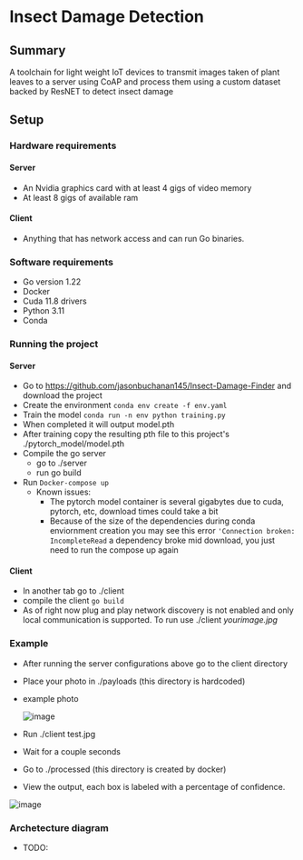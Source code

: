 # Insect Damage Detection

## Summary
A toolchain for light weight IoT devices to transmit images taken of plant leaves to a server using CoAP and process them using a custom dataset backed by ResNET to detect insect damage

## Setup 
### Hardware requirements
#### Server
- An Nvidia graphics card with at least 4 gigs of video memory
- At least 8 gigs of available ram
#### Client
- Anything that has network access and can run Go binaries.

### Software requirements
- Go version 1.22 
- Docker
- Cuda 11.8 drivers
- Python 3.11
- Conda

### Running the project
#### Server
- Go to https://github.com/jasonbuchanan145/Insect-Damage-Finder and download the project
- Create the environment ```conda env create -f env.yaml```
- Train the model ```conda run -n env python training.py```
- When completed it will output model.pth
- After training copy the resulting pth file to this project's ./pytorch_model/model.pth
- Compile the go server
    - go to ./server
    - run go build
- Run ```Docker-compose up```
    - Known issues:
        - The pytorch model container is several gigabytes due to cuda, pytorch, etc, download times could take a bit
        - Because of the size of the dependencies during conda enviornment creation you may see this error ```'Connection broken: IncompleteRead``` a dependency broke mid download, you just need to run the compose up again
#### Client
- In another tab go to ./client
- compile the client `go build`
- As of right now plug and play network discovery is not enabled and only local communication is supported. To run use ./client _yourimage.jpg_

### Example
- After running the server configurations above go to the client directory
- Place your photo in ./payloads (this directory is hardcoded)
- example photo
  
  ![image](https://github.com/jasonbuchanan145/leaf-analyzer-server/assets/83380304/1a4237b2-b8f2-4ba4-8258-796350bc8566)
- Run ./client test.jpg
- Wait for a couple seconds
- Go to ./processed (this directory is created by docker)
- View the output, each box is labeled with a percentage of confidence. 
  
 ![image](https://github.com/jasonbuchanan145/leaf-analyzer-server/assets/83380304/9d71f6ae-a36c-4d1b-8d5f-939d90ecad24)

### Archetecture diagram
- TODO:
